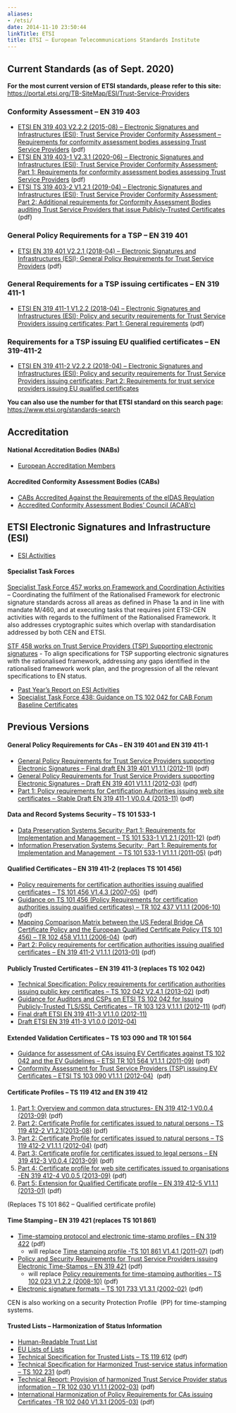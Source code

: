 ```yaml
---
aliases:
- /etsi/
date: 2014-11-10 23:50:44
linkTitle: ETSI
title: ETSI – European Telecommunications Standards Institute
---
```


## Current Standards (as of Sept. 2020)

**For the most current version of ETSI standards, please refer to this site:**  
https://portal.etsi.org/TB-SiteMap/ESI/Trust-Service-Providers

### Conformity Assessment – EN 319 403

- [ETSI EN 319 403 V2.2.2 (2015-08) – Electronic Signatures and Infrastructures (ESI); Trust Service Provider Conformity Assessment – Requirements for conformity assessment bodies assessing Trust Service Providers][1] (pdf)
- [ETSI EN 319 403-1 V2.3.1 (2020-06) – Electronic Signatures and Infrastructures (ESI); Trust Service Provider Conformity Assessment; Part 1: Requirements for conformity assessment bodies assessing Trust Service Providers][2] (pdf)
- [ETSI TS 319 403-2 V1.2.1 (2019-04) – Electronic Signatures and Infrastructures (ESI); Trust Service Provider Conformity Assessment; Part 2: Additional requirements for Conformity Assessment Bodies auditing Trust Service Providers that issue Publicly-Trusted Certificates][3] (pdf)

### General Policy Requirements for a TSP – EN 319 401

- [ETSI EN 319 401 V2.2.1 (2018-04) – Electronic Signatures and Infrastructures (ESI); General Policy Requirements for Trust Service Providers][4] (pdf)

### General Requirements for a TSP issuing certificates – EN 319 411-1

- [ETSI EN 319 411-1 V1.2.2 (2018-04) – Electronic Signatures and Infrastructures (ESI); Policy and security requirements for Trust Service Providers issuing certificates; Part 1: General requirements][5] (pdf)

### Requirements for a TSP issuing EU qualified certificates – EN 319-411-2

- [ETSI EN 319 411-2 V2.2.2 (2018-04) – Electronic Signatures and Infrastructures (ESI); Policy and security requirements for Trust Service Providers issuing certificates; Part 2: Requirements for trust service providers issuing EU qualified certificates][6]

**You can also use the number for that ETSI standard on this search page:**  
https://www.etsi.org/standards-search

## Accreditation

#### National Accreditation Bodies (NABs)

- [European Accreditation Members][7]

#### Accredited Conformity Assessment Bodies (CABs)

- [CABs Accredited Against the Requirements of the eIDAS Regulation][8]
- [Accredited Conformity Assessment Bodies’ Council (ACAB’c)][9]

## ETSI Electronic Signatures and Infrastructure (ESI)

- [ESI Activities][10]

#### Specialist Task Forces

[Specialist Task Force 457 works on Framework and Coordination Activities][11] – Coordinating the fulfilment of the Rationalised Framework for electronic signature standards across all areas as defined in Phase 1a and in line with mandate M/460, and at executing tasks that requires joint ETSI-CEN activities with regards to the fulfilment of the Rationalised Framework. It also addresses cryptographic suites which overlap with standardisation addressed by both CEN and ETSI.

[STF 458 works on Trust Service Providers (TSP) Supporting electronic signatures][12] - To align specifications for TSP supporting electronic signatures with the rationalised framework, addressing any gaps identified in the rationalised framework work plan, and the progression of all the relevant specifications to EN status.

- [Past Year’s Report on ESI Activities][13]
- [Specialist Task Force 438: Guidance on TS 102 042 for CAB Forum Baseline Certificates](http://portal.etsi.org/stfs/STF_HomePages/STF438/STF438.asp)

## Previous Versions

#### General Policy Requirements for CAs – EN 319 401 and EN 319 411-1

- [General Policy Requirements for Trust Service Providers supporting Electronic Signatures – Final draft EN 319 401 V1.1.1 (2012-11)](http://www.etsi.org/deliver/etsi_en/319400_319499/319401/01.01.01_30/en_319401v010101v.pdf) (pdf)
- [General Policy Requirements for Trust Service Providers supporting Electronic Signatures – Draft EN 319 401 V1.1.1 (2012-03)](http://www.etsi.org/deliver/etsi_en/319400_319499/319401/01.01.01_20/en_319401v010101c.pdf) (pdf)
- [Part 1: Policy requirements for Certification Authorities issuing web site certificates – Stable Draft EN 319 411-1 V0.0.4 (2013-11)](http://docbox.etsi.org/ESI/Open/Latest_Drafts/prEN-319411-1v004-Policy-req-for-CA-issuing-website-cert-STABLE-DRAFT.pdf) (pdf)

#### Data and Record Systems Security – TS 101 533-1

- [Data Preservation Systems Security; Part 1: Requirements for Implementation and Management – TS 101 533-1 V1.2.1 (2011-12)](http://www.etsi.org/deliver/etsi_ts/101500_101599/10153301/01.02.01_60/ts_10153301v010201p.pdf) (pdf)
- [Information Preservation Systems Security;  Part 1: Requirements for Implementation and Management  – TS 101 533-1 V1.1.1 (2011-05)](http://www.etsi.org/deliver/etsi_ts/101500_101599/10153301/01.01.01_60/ts_10153301v010101p.pdf) (pdf)

#### Qualified Certificates – EN 319 411-2 (replaces TS 101 456)

- [Policy requirements for certification authorities issuing qualified certificates – TS 101 456 V1.4.3 (2007-05)](http://www.etsi.org/deliver/etsi_ts/101400_101499/101456/01.04.03_60/ts_101456v010403p.pdf)  (pdf)
- [Guidance on TS 101 456 (Policy Requirements for certification authorities issuing qualified certificates) – TR 102 437 V1.1.1 (2006-10)](http://www.etsi.org/deliver/etsi_tr/102400_102499/102437/01.01.01_60/tr_102437v010101p.pdf)  (pdf)
- [Mapping Comparison Matrix between the US Federal Bridge CA Certificate Policy and the European Qualified Certificate Policy (TS 101 456) – TR 102 458 V1.1.1 (2006-04)](http://www.etsi.org/deliver/etsi_tr/102400_102499/102458/01.01.01_60/tr_102458v010101p.pdf)  (pdf)
- [Part 2: Policy requirements for certification authorities issuing qualified certificates – EN 319 411-2 V1.1.1 (2013-01)](http://www.etsi.org/deliver/etsi_en/319400_319499/31941102/01.01.01_60/en_31941102v010101p.pdf) (pdf)

#### Publicly Trusted Certificates – EN 319 411-3 (replaces TS 102 042)

- [Technical Specification: Policy requirements for certification authorities issuing public key certificates – TS 102 042 V2.4.1 (2013-02)](http://www.etsi.org/deliver/etsi_ts/102000_102099/102042/02.04.01_60/ts_102042v020401p.pdf) (pdf)
- [Guidance for Auditors and CSPs on ETSI TS 102 042 for Issuing Publicly-Trusted TLS/SSL Certificates – TR 103 123 V.1.1.1 (2012-11)](http://www.etsi.org/deliver/etsi_tr/103100_103199/103123/01.01.01_60/tr_103123v010101p.pdf) (pdf)
- [Final draft ETSI EN 319 411-3 V1.1.0 (2012-11)](http://www.etsi.org/deliver/etsi_en/319400_319499/31941103/01.01.00_30/en_31941103v010100v.pdf)
- [Draft ETSI EN 319 411-3 V1.0.0 (2012-04)](http://www.etsi.org/deliver/etsi_en/319400_319499/31941103/01.00.00_20/en_31941103v010000c.pdf)

#### Extended Validation Certificates – TS 103 090 and TR 101 564

- [Guidance for assessment of CAs issuing EV Certificates against TS 102 042 and the EV Guidelines – ETSI TR 101 564 V1.1.1 (2011-09)][14] (pdf)
- [Conformity Assessment for Trust Service Providers (TSP) issuing EV Certificates – ETSI TS 103 090 V1.1.1 (2012-04)](http://www.etsi.org/deliver/etsi_ts/103000_103099/103090/01.01.01_60/ts_103090v010101p.pdf)  (pdf)

#### Certificate Profiles – TS 119 412 and EN 319 412

1. [Part 1: Overview and common data structures- EN 319 412-1 V0.0.4 (2013-09)](http://docbox.etsi.org/ESI/Open/Latest_Drafts/prEN_319412-1v000004-cert-profiles-common-structures_stable-draft.pdf) (pdf)
1. [Part 2: Certificate Profile for certificates issued to natural persons – TS 119 412-2 V1.2.1(2013-08)](http://www.etsi.org/deliver/etsi_ts/119400_119499/11941202/01.02.01_60/ts_11941202v010201p.pdf) (pdf)
1. [Part 2: Certificate Profile for certificates issued to natural persons – TS 119 412-2 V1.1.1 (2012-04)](http://www.etsi.org/deliver/etsi_ts/119400_119499/11941202/01.01.01_60/ts_11941202v010101p.pdf) (pdf)
1. [Part 3: Certificate profile for certificates issued to legal persons – EN 319 412-3 V0.0.4 (2013-09)](http://docbox.etsi.org/ESI/Open/Latest_Drafts/prEN_319412-3v000004-cert-profile-legal-persons_stable-draft.pdf) (pdf)
1. [Part 4: Certificate profile for web site certificates issued to organisations -EN 319 412-4 V0.0.5 (2013-09)](http://docbox.etsi.org/ESI/Open/Latest_Drafts/prEN_319412-4v000005-cert-profile-web-sites_stable-draft.pdf) (pdf)
1. [Part 5: Extension for Qualified Certificate profile – EN 319 412-5 V1.1.1 (2013-01)](http://www.etsi.org/deliver/etsi_en/319400_319499/31941205/01.01.01_60/en_31941205v010101p.pdf) (pdf)

(Replaces TS 101 862 – Qualified certificate profile)

#### Time Stamping – EN 319 421 (replaces TS 101 861)

- [Time-stamping protocol and electronic time-stamp profiles – EN 319 422](http://docbox.etsi.org/ESI/Open/Latest_Drafts/prEN_319422v004-time-stamping-profile-COMPLETE-draft.pdf) (pdf)
  - will replace [Time stamping profile -TS 101 861 V1.4.1 (2011-07)](http://www.etsi.org/deliver/etsi_ts/101800_101899/101861/01.04.01_60/ts_101861v010401p.pdf) (pdf)
- [Policy and Security Requirements for Trust Service Providers issuing Electronic Time-Stamps – EN 319 421](http://docbox.etsi.org/ESI/Open/Latest_Drafts/prEN-319421v001-Policy-sec-req-Time-stamp-services-STABLE-DRAFT.pdf) (pdf)
  - will replace [Policy requirements for time-stamping authorities – TS 102 023 V1.2.2 (2008-10)](http://www.etsi.org/deliver/etsi_ts/102000_102099/102023/01.02.02_60/ts_102023v010202p.pdf) (pdf)
- [Electronic signature formats – TS 101 733 V1.3.1 (2002-02)](http://www.etsi.org/deliver/etsi_ts/101700_101799/101733/01.03.01_60/ts_101733v010301p.pdf) (pdf)

CEN is also working on a security Protection Profile  (PP) for time-stamping systems.

#### Trusted Lists – Harmonization of Status Information

- [Human-Readable Trust List][15]
- [EU Lists of Lists](http://uri.etsi.org/TrstSvc/TrustedList/schemerules/EUlistofthelists/)
- [Technical Specification for Trusted Lists – TS 119 612](http://www.etsi.org/deliver/etsi_ts/119600_119699/119612/01.01.01_60/ts_119612v010101p.pdf) (pdf)
- [Technical Specification for Harmonized Trust-service status information – TS 102 231](http://www.etsi.org/deliver/etsi_ts/102200_102299/102231/03.01.02_60/ts_102231v030102p.pdf) (pdf)
- [Technical Report: Provision of harmonized Trust Service Provider status information – TR 102 030 V1.1.1 (2002-03)](http://www.etsi.org/deliver/etsi_tr/102000_102099/102030/01.01.01_60/tr_102030v010101p.pdf) (pdf)
- [International Harmonization of Policy Requirements for CAs issuing Certificates -TR 102 040 V1.3.1 (2005-03)](http://www.etsi.org/deliver/etsi_tr/102000_102099/102040/01.03.01_60/tr_102040v010301p.pdf) (pdf)

[1]: /uploads/en_319403v020202p.pdf
[2]: /uploads/en_31940301v020301p.pdf
[3]: /uploads/ts_11940302v010201p.pdf
[4]: /uploads/en_319401v020201p.pdf
[5]: /uploads/en_31941101v010202p.pdf
[6]: /uploads/en_31941102v020202p.pdf
[7]: https://european-accreditation.org/ea-members/directory-of-ea-members-and-mla-signatories/
[8]: https://ec.europa.eu/futurium/en/content/list-conformity-assessment-bodies-cabs-accredited-against-requirements-eidas-regulation
[9]: https://www.acab-c.com/
[10]: https://portal.etsi.org/TB-SiteMap/esi/esi-activities
[11]: http://portal.etsi.org/stfs/STF_HomePages/STF457/STF457.asp
[12]: http://portal.etsi.org/stfs/STF_HomePages/STF458/STF458.asp
[13]: http://portal.etsi.org/TBSiteMap/esi/ActivityReport.aspx
[14]: http://www.etsi.org/deliver/etsi_tr/101500_101599/101564/01.01.01_60/tr_101564v010101p.pdf
[15]: https://eidas.ec.europa.eu/efda/tl-browser/
